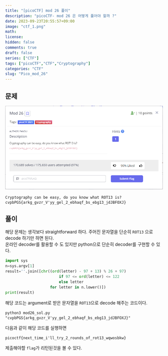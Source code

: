```yaml
---
title: "[picoCTF] mod 26 풀이" 
description: "picoCTF- mod 26 은 어떻게 풀어야 할까 ?" 
date: 2023-09-23T20:55:57+09:00
image: "ctf_1.png"
math: 
license: 
hidden: false
comments: true
draft: false
series: ["CTF"]
tags: ["picoCTF","CTF","Cryptography"]
categories: "CTF"
slug: "Pico_mod_26"
---
```

## 문제
![](q_1.png)

```
Cryptography can be easy, do you know what ROT13 is?
cvpbPGS{arkg_gvzr_V'yy_gel_2_ebhaqf_bs_ebg13_jdJBFOXJ}
```

## 풀이

해당 문제는 생각보다 straightforward 하다. 
주어진 문자열을 단순히 `ROT13` 으로 decode 하기만 하면 된다.   
온라인 decoder를 활용할 수 도 있지만 python으로 단순히 decoder를 구현할 수 있다.

```python
import sys
n=sys.argv[1]
result=''.join([chr((ord(letter) - 97 + 13) % 26 + 97)
                        if 97 <= ord(letter) <= 122
                        else letter
                    for letter in n.lower()])
print(result)

```
 해당 코드는 argument로 받은 문자열을 `ROT13`으로 decode 해주는 코드이다.

 ```
python3 mod26_sol.py "cvpbPGS{arkg_gvzr_V'yy_gel_2_ebhaqf_bs_ebg13_jdJBFOXJ}"
 ```

 다음과 같이 해당 코드를 실행하면 
 ```
 picoctf{next_time_i'll_try_2_rounds_of_rot13_wqwosbkw}
 ```
제출해야할 `flag`가 리턴된것을 볼 수 있다. 
